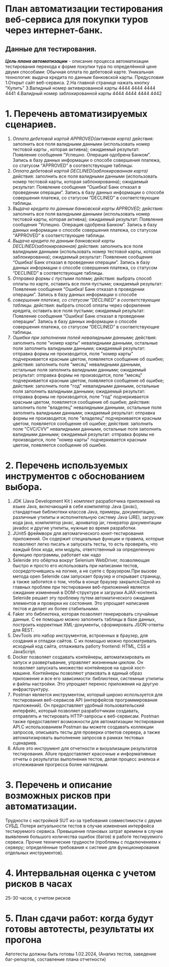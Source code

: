 # План автоматизации тестирования веб-сервиса для покупки туров через интернет-банк.
## Данные для тестирования.
***Цель плана автоматизации*** - описание процесса автоматизации тестирования перехода к форме покупки тура по определённой цене двумя способами:
Обычная оплата по дебетовой карте.
Уникальная технология: выдача кредита по данным банковской карты.
Предусловия
1.Открыт сайт веб-сервиса.
2.На главной странице нажать кнопку "Купить"
3.Валидный номер активированной карты 4444 4444 4444 4441
4.Валидный номер заблокированной карты 4444 4444 4444 4442

# 1. Перечень автоматизируемых сценариев.
1.  *Оплата дебетовой картой APPROVED(активная карта)*
действия: заполнить все поля валидными данными (использовать номер тестовой карты , которая активна);
ожидаемый результат: Появление сообщения “Успешно. Операция одобрена Банком”. Запись в базу данных информации о способе совершения платежа, со статусом “APPROVED” в соответствующие таблицы.
2.  *Оплата дебетовой картой DECLINED(заблокированная карта)*
действия: заполнить все поля валидными данными (использовать номер тестовой карты, которая заблокированна);
ожидаемый результат: Появление сообщения “Ошибка! Банк отказал в проведении операции”. Запись в базу данных информации о способе совершения платежа, со статусом “DECLINED” в соответствующие таблицы.
3.  *Выдача кредита по данным банковской карты APPROVED;*
действия: заполнить все поля валидными данными (использовать номер тестовой карты, которая активна);
ожидаемый результат: Появление сообщения “Успешно. Операция одобрена Банком”. Запись в базу данных информации о способе совершения платежа, со статусом “APPROVED” в соответствующие таблицы.
4.  *Выдача кредита по данным банковской карты DECLINED(заблокированная)*
действия: заполнить все поля валидными данными (использовать номер тестовой карты, которая заблокированна);
ожидаемый результат: Появление сообщения “Ошибка! Банк отказал в проведении операции”. Запись в базу данных информации о способе совершения платежа, со статусом “DECLINED” в соответствующие таблицы.
5.  *Отправка формы с пустыми полями;*
действия: выбрать способ оплаты по карте, оставить все поля пустыми;
ожидаемый результат: Появление сообщения “Ошибка! Банк отказал в проведении операции”. Запись в базу данных информации о способе
6.   *совершения платежа, со статусом “DECLINED” в соответствующие таблицы.*
действия: выбрать способ оплаты через оформление кредита, оставить все поля пустыми;
ожидаемый результат: Появление сообщения “Ошибка! Банк отказал в проведении операции”. Запись в базу данных информации о способе совершения платежа, со статусом “DECLINED” в соответствующие таблицы.
7.  *Ошибки при заполнении полей невалидными данными;*
действия: заполнить поле "номер карты" невалидными данными, остальные поля заполнить валидными данными;
ожидаемый результат: отправка формы не производится, поле "номер карты" подчеркивается красным цветом, появляется сообщение об ошибке;
действия: заполнить поле "месяц" невалидными данными, остальные поля заполнить валидными данными;
ожидаемый результат: отправка формы не производится, поле "месяц" подчеркивается красным цветом, появляется сообщение об ошибке;
действия: заполнить поле "год" невалидными данными, остальные поля заполнить валидными данными;
ожидаемый результат: отправка формы не производится, поле "год" подчеркивается красным цветом, появляется сообщение об ошибке;
действия: заполнить поле "владелец" невалидными данными, остальные поля заполнить валидными данными;
ожидаемый результат: отправка формы не производится, поле "владелец" подчеркивается красным цветом, появляется сообщение об ошибке;
действия: заполнить поле "CVC/CVV" невалидными данными, остальные поля заполнить валидными данными;
ожидаемый результат: отправка формы не производится, поле "номер карты" подчеркивается красным цветом, появляется сообщение об ошибке.

# 2. Перечень используемых инструментов с обоснованием выбора.
1.  JDK (Java Development Kit ) комплект разработчика приложений на языке Java, включающий в себя компилятор Java (javac), стандартные библиотеки классов Java, примеры, документацию, различные утилиты и исполнительную систему Java (JRE), загрузчик кода java, компилятор javac, архиватор jar, генератор документации javadoc и другие утилиты, нужные во время разработки.
2.  JUnit5 фреймворк для автоматического юнит-тестирования приложений. Он содержит специальные функции и правила, которые позволяют легко писать и запускать тесты, то есть проверять, что каждый блок кода, или модуль, ответственный за определенную функцию программы, работает как надо
3.  Selenide это обёртка вокруг Selenium WebDriver, позволяющая быстро и просто его использовать при написании тестов, сосредоточившись на логике, а не суете с браузером.При вызове метода open Selenide сам запускает браузер и открывает страницу, а также заботится о том, чтобы в конце браузер закрылся.Одной из главных проблем при тестировании веб-приложений является ожидание изменений в DOM-структуре и загрузки AJAX-контента. Selenide решает эту проблему путем автоматического ожидания элементов и проверки их состояния. Это упрощает написание тестов и делает их более стабильными.
4.  Faker это библиотека, которая позволяет генерировать случайные данные. С ее помощью можно заполнить таблицы в базе данных, построить корректные XML-документы, сформировать JSON-ответы для REST.
5.  DevTools это набор инструментов, встроенных в браузер, для создания и отладки сайтов. С их помощью можно просматривать исходный код сайта, отлаживать работу frontend: HTML, CSS и JavaScript.
6.  Docker позволяет создавать контейнеры, автоматизировать их запуск и развертывание, управляет жизненным циклом. Он позволяет запускать множество контейнеров на одной хост-машине. Контейнеры позволяют упаковать в единый образ приложение и все его зависимости: библиотеки, системные утилиты и файлы настройки. Это упрощает перенос приложения на другую инфраструктуру.
7.  Postman является инструментом, который широко используется для тестирования веб-сервисов API (интерфейсов программирования приложений). Он предоставляет удобный пользовательский интерфейс, который позволяет разработчикам создавать, отправлять и тестировать HTTP-запросы к веб-сервисам. Postman также предоставляет возможности для автоматизации тестирования API.С использованием Postman вы можете создавать коллекции запросов, описывать тесты для проверки ответов сервера, а также автоматизировать выполнение запросов в рамках тестовых сценариев.
8.  Allure это инструмент для отчетности и визуализации результатов тестирования. Allure предоставляет красочные и информативные отчеты о результатах выполнения тестов, делая процесс анализа и отслеживания прогресса более наглядным.

# 3. Перечень и описание возможных рисков при автоматизации.
Трудности с настройкой SUT из-за требования совместимости с двумя СУБД.
Потеря актуальности тестов в случае изменения интерфейса тестируемого сервиса.
Превышение плановых затрат времени в случае выявления большого количества ошибок (багов) в работе тестируемого сервиса.
Прочие технические трудности (проблемы с подключением к серверу; определённые требования к системе для функционирования отдельных инструментов).
# 4. Интервальная оценка с учетом рисков в часах
25-30 часов, с учетом рисков
# 5. План сдачи работ: когда будут готовы автотесты, результаты их прогона
Автотесты должны быть готовы 1.02.2024, (Анализ тестов, заведение баг-репортов, составление плана отчетности)


